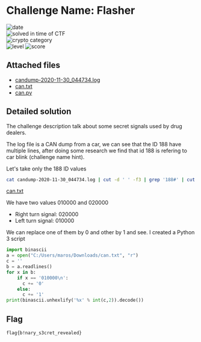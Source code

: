 
# Challenge Name: Flasher


![date](https://img.shields.io/badge/date-04.03.2021-brightgreen.svg)  
![solved in time of CTF](https://img.shields.io/badge/solved-in%20time%20of%20CTF-brightgreen.svg)   
![crypto category](https://img.shields.io/badge/category-Forensics-blueviolet.svg)   
![level](https://img.shields.io/badge/level-Medium-blue.svg)
![score](https://img.shields.io/badge/score-100-blue.svg)


## Attached files

- [candump-2020-11-30_044734.log](candump-2020-11-30_044734.log)
- [can.txt](can.txt)
- [can.py](can.py)

## Detailed solution

The challenge description talk about some secret signals used by drug dealers.  

The log file is a CAN dump from a car, we can see that the ID 188 have multiple lines, after doing some research we find that id 188 is refering to car blink (challenge name hint).  

Let's take only the 188 ID values  

```bash
cat candump-2020-11-30_044734.log | cut -d ' ' -f3 | grep '188#' | cut -d '#' -f2 > can.txt
``` 
[can.txt](can.txt)  

We have two values 010000 and 020000 
   - Right turn signal: 020000
   - Left turn signal: 010000  
   
We can replace one of them by 0 and other by 1 and see. I created a Python 3 script  
  
```python  
import binascii
a = open("C:/Users/maros/Downloads/can.txt", "r")
c = ''
b = a.readlines()
for x in b:
    if x == '010000\n':
      c += '0'
    else:
      c += '1'
print(binascii.unhexlify('%x' % int(c,2)).decode())
```


## Flag

```
flag{b!nary_s3cret_revealed}
```
